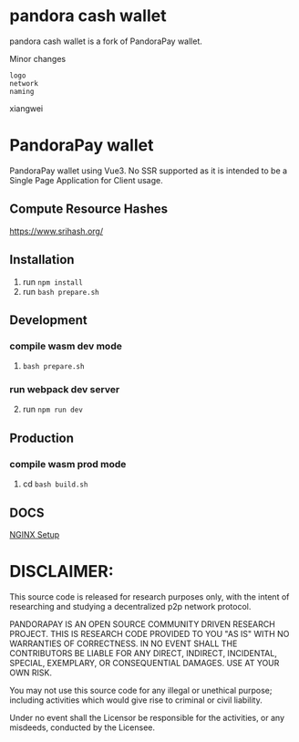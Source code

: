 # pandora cash wallet

pandora cash wallet is a fork of PandoraPay wallet. 

Minor changes
```
logo
network
naming
```

xiangwei


# PandoraPay wallet

PandoraPay wallet using Vue3. No SSR supported as it is intended to be a Single Page Application for Client usage.

## Compute Resource Hashes
https://www.srihash.org/

## Installation

1. run `npm install`
2. run `bash prepare.sh`

## Development

### compile wasm dev mode

1. `bash prepare.sh`

### run webpack dev server 
2. run `npm run dev`

## Production

### compile wasm prod mode
1. cd `bash build.sh`

## DOCS

[NGINX Setup](/wiki/nginx.md)

# DISCLAIMER:
This source code is released for research purposes only, with the intent of researching and studying a decentralized p2p network protocol.

PANDORAPAY IS AN OPEN SOURCE COMMUNITY DRIVEN RESEARCH PROJECT. THIS IS RESEARCH CODE PROVIDED TO YOU "AS IS" WITH NO WARRANTIES OF CORRECTNESS. IN NO EVENT SHALL THE CONTRIBUTORS BE LIABLE FOR ANY DIRECT, INDIRECT, INCIDENTAL, SPECIAL, EXEMPLARY, OR CONSEQUENTIAL DAMAGES. USE AT YOUR OWN RISK.

You may not use this source code for any illegal or unethical purpose; including activities which would give rise to criminal or civil liability.

Under no event shall the Licensor be responsible for the activities, or any misdeeds, conducted by the Licensee.
